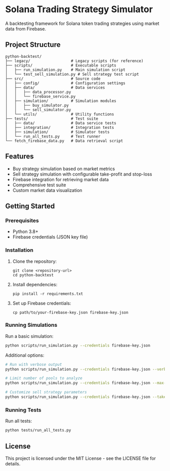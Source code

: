 # Solana Trading Strategy Simulator

A backtesting framework for Solana token trading strategies using market data from Firebase.

## Project Structure

```
python-backtest/
├── legacy/                  # Legacy scripts (for reference)
├── scripts/                 # Executable scripts
│   ├── run_simulation.py    # Main simulation script
│   └── test_sell_simulation.py # Sell strategy test script
├── src/                     # Source code
│   ├── config/              # Configuration settings
│   ├── data/                # Data services
│   │   ├── data_processor.py
│   │   └── firebase_service.py
│   ├── simulation/          # Simulation modules
│   │   ├── buy_simulator.py
│   │   └── sell_simulator.py
│   └── utils/               # Utility functions
├── tests/                   # Test suite
│   ├── data/                # Data service tests
│   ├── integration/         # Integration tests
│   ├── simulation/          # Simulator tests
│   └── run_all_tests.py     # Test runner
└── fetch_firebase_data.py   # Data retrieval script
```

## Features

- Buy strategy simulation based on market metrics
- Sell strategy simulation with configurable take-profit and stop-loss
- Firebase integration for retrieving market data
- Comprehensive test suite
- Custom market data visualization

## Getting Started

### Prerequisites

- Python 3.8+
- Firebase credentials (JSON key file)

### Installation

1. Clone the repository:
   ```
   git clone <repository-url>
   cd python-backtest
   ```

2. Install dependencies:
   ```
   pip install -r requirements.txt
   ```

3. Set up Firebase credentials:
   ```
   cp path/to/your-firebase-key.json firebase-key.json
   ```

### Running Simulations

Run a basic simulation:

```bash
python scripts/run_simulation.py --credentials firebase-key.json
```

Additional options:

```bash
# Run with verbose output
python scripts/run_simulation.py --credentials firebase-key.json --verbose

# Limit number of pools to analyze
python scripts/run_simulation.py --credentials firebase-key.json --max-pools 5

# Customize sell strategy parameters
python scripts/run_simulation.py --credentials firebase-key.json --take-profit 2.0 --stop-loss 0.7 --trailing-stop 0.85
```

### Running Tests

Run all tests:

```bash
python tests/run_all_tests.py
```

## License

This project is licensed under the MIT License - see the LICENSE file for details. 